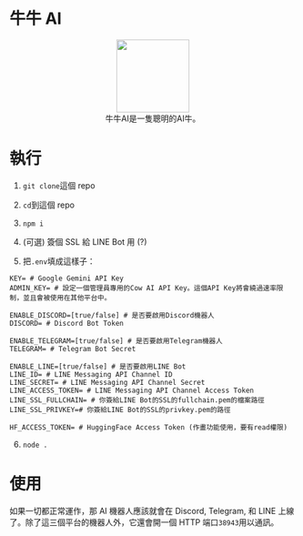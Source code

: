 # 牛牛 AI

<center>
<img src="https://cowgl.xyz/cow.png" width="128" height="128" /><br>
牛牛AI是一隻聰明的AI牛。
</center>

# 執行

1. `git clone`這個 repo
2. `cd`到這個 repo
3. `npm i`

4. (可選) 簽個 SSL 給 LINE Bot 用 (?)
5. 把`.env`填成這樣子：

```env
KEY= # Google Gemini API Key
ADMIN_KEY= # 設定一個管理員專用的Cow AI API Key。這個API Key將會繞過速率限制，並且會被使用在其他平台中。

ENABLE_DISCORD=[true/false] # 是否要啟用Discord機器人
DISCORD= # Discord Bot Token

ENABLE_TELEGRAM=[true/false] # 是否要啟用Telegram機器人
TELEGRAM= # Telegram Bot Secret

ENABLE_LINE=[true/false] # 是否要啟用LINE Bot
LINE_ID= # LINE Messaging API Channel ID
LINE_SECRET= # LINE Messaging API Channel Secret
LINE_ACCESS_TOKEN= # LINE Messaging API Channel Access Token
LINE_SSL_FULLCHAIN= # 你簽給LINE Bot的SSL的fullchain.pem的檔案路徑
LINE_SSL_PRIVKEY=# 你簽給LINE Bot的SSL的privkey.pem的路徑

HF_ACCESS_TOKEN= # HuggingFace Access Token (作畫功能使用，要有read權限)
```

6. `node .`

# 使用

如果一切都正常運作，那 AI 機器人應該就會在 Discord, Telegram, 和 LINE 上線了。除了這三個平台的機器人外，它還會開一個 HTTP 端口`38943`用以通訊。
